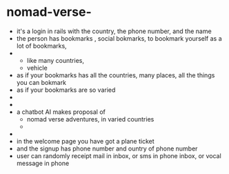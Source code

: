 # nomad-verse-
- it's a login in rails with the country, the phone number, and the name
- the person has bookmarks , social bokmarks, to bookmark yourself as a lot of bookmarks,
- - like many countries,
  - vehicle
- as if your bookmarks has all the countries,  many places,  all the things you can bokmark
- as if your bookmarks are so varied
-
-
- a chatbot AI makes proposal of
  * nomad verse  adventures, in varied countries
  * 
- 
- in the welcome page you have got a plane ticket
- and the signup has phone number and ountry of phone number
- user can randomly receipt mail in inbox, or sms in phone inbox, or vocal message in phone
